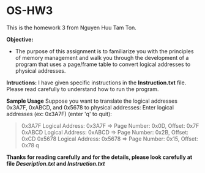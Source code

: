 # OS-HW3
This is the homework 3 from Nguyen Huu Tam Ton.

**Objective:**
- The purpose of this assignment is to familiarize you with the principles of memory management and walk you through the development of a program that uses a page/frame table to convert logical addresses to physical addresses.

**Intructions:**
I have given specific instructions in the **Instruction.txt** file. Please read carefully to understand how to run the program.

**Sample Usage**
Suppose you want to translate the logical addresses 0x3A7F, 0xABCD, and 0x5678 to physical addresses:
Enter logical addresses (ex: 0x3A7F) (enter 'q' to quit):
> 0x3A7F
Logical Address: 0x3A7F => Page Number: 0x0D, Offset: 0x7F
> 0xABCD
Logical Address: 0xABCD => Page Number: 0x2B, Offset: 0xCD
> 0x5678
Logical Address: 0x5678 => Page Number: 0x15, Offset: 0x78
> q

**Thanks for reading carefully and for the details, please look carefully at file _Description.txt_ and _Instruction.txt_**
